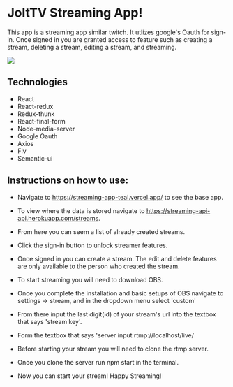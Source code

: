 # JoltTV Streaming App!

This app is a streaming app similar twitch. It utlizes google's Oauth for sign-in. Once signed in you are granted access to feature such as creating a stream, deleting a stream, editing a stream, and streaming. 

<img src="https://i.imgur.com/CrKdz1b.png" />

## Technologies

* React
* React-redux
* Redux-thunk
* React-final-form
* Node-media-server
* Google Oauth
* Axios
* Flv
* Semantic-ui

## Instructions on how to use:

* Navigate to https://streaming-app-teal.vercel.app/ to see the base app. 
* To view where the data is stored navigate to https://streaming-api-api.herokuapp.com/streams.
* From here you can seem a list of already created streams.
* Click the sign-in button to unlock streamer features.
* Once signed in you can create a stream. The edit and delete features are only available to the person who created the stream.

* To start streaming you will need to download OBS. 
* Once you complete the installation and basic setups of OBS navigate to settings -> stream, and in the dropdown menu select 'custom'
* From there input the last digit(id) of your stream's url into the textbox that says 'stream key'.
* Form the textbox that says 'server input rtmp://localhost/live/

* Before starting your stream you will need to clone the rtmp server.
* Once you clone the server run npm start in the terminal.
* Now you can start your stream! Happy Streaming!
